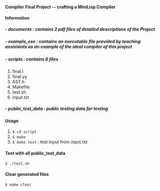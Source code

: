 #### Compiler Final Project -- crafting a MiniLisp Compiler

#### Information
#####  - documents : contains 2 pdf files of detailed descriptions of the Project

##### - example_exe : contains an executable file provided by teaching assistants as an example of the ideal compiler of this project

##### - scripts : contains 6 files
  1. final.l
  2. final.yy
  3. AST.h
  4. Makefile
  5. test.sh
  6. input.txt

##### - public_test_data : public testing data for testing

#### Usage
1. `$ cd script`  
2. `$ make`
3. `$ make test` : test input from input.txt

#### Test with all public_test_data
`$ ./test.sh`

#### Clear generated files
`$ make clear`
